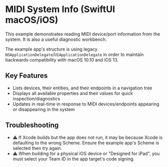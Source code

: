 # MIDI System Info (SwiftUI macOS/iOS)

This example demonstrates reading MIDI device/port information from the system. It is also a useful diagnostic workbench.

The example app's structure is using legacy `NSApplicationDelegate`/`UIApplicationDelegate` in order to maintain backwards compatibility with macOS 10.10 and iOS 13. 

## Key Features

- Lists devices, their entities, and their endpoints in a navigation tree
- Displays all available properties and their values for quick inspection/diagnostics
- Updates in real-time in response to MIDI devices/endpoints appearing or disappearing in the system

## Troubleshooting

- ⚠️ If Xcode builds but the app does not run, it may be because Xcode is defaulting to the wrong Scheme. Ensure the example app's Scheme is selected then try again.
- ⚠️ When building for a physical iOS device or "Designed for iPad", you must select your Team ID in the app target's code signing.
